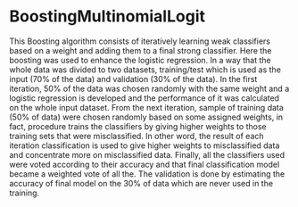 # BoostingMultinomialLogit

This Boosting algorithm consists of iteratively learning weak classifiers based on a weight and adding them to a final strong classifier.
Here the boosting was used to enhance the logistic regression.
In a way that the whole data was divided to two datasets, training/test which is used as the input (70% of the data) and validation (30% of the data). 
In the first iteration, 50% of the data was chosen randomly with the same weight and a logistic regression is developed and the performance of it was calculated on the whole input dataset. 
From the next iteration, sample of training data (50% of data) were chosen randomly based on some assigned weights, in fact, procedure trains the classifiers by giving higher weights to those training sets that were misclassified.
In other word, the result of each iteration classification is used to give higher weights to misclassified data and concentrate more on misclassified data. 
Finally, all the classifiers used were voted according to their accuracy and that final classification model became a weighted vote of all the.
The validation is done by estimating the accuracy of final model on the 30% of data which are never used in the training. 

